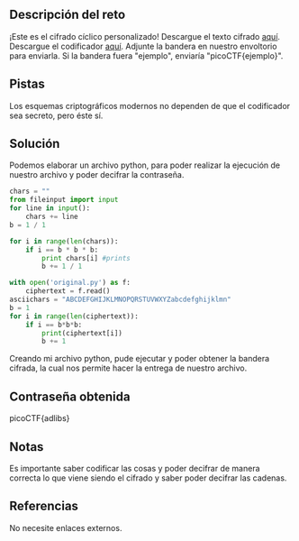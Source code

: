 ## Descripción del reto
¡Este es el cifrado cíclico personalizado!
Descargue el texto cifrado [aquí](https://artifacts.picoctf.net/c_titan/47/ciphertext).
Descargue el codificador [aquí](https://artifacts.picoctf.net/c_titan/47/convert.py).
Adjunte la bandera en nuestro envoltorio para enviarla. Si la bandera fuera "ejemplo", enviaría "picoCTF{ejemplo}".
## Pistas 
Los esquemas criptográficos modernos no dependen de que el codificador sea secreto, pero éste sí.
## Solución 
Podemos elaborar un archivo python, para poder realizar la ejecución de nuestro archivo y poder decifrar la contraseña.
```python
chars = ""
from fileinput import input
for line in input():
    chars += line
b = 1 / 1

for i in range(len(chars)):
    if i == b * b * b:
        print chars[i] #prints
        b += 1 / 1
```
```python
with open('original.py') as f:
    ciphertext = f.read()
asciichars = "ABCDEFGHIJKLMNOPQRSTUVWXYZabcdefghijklmn"
b = 1
for i in range(len(ciphertext)):
    if i == b*b*b:
        print(ciphertext[i])
        b += 1

```
Creando mi archivo python, pude ejecutar y poder obtener la bandera cifrada, la cual nos permite hacer la entrega de nuestro archivo.
## Contraseña obtenida 
picoCTF{adlibs}
## Notas 
Es importante saber codificar las cosas y poder decifrar de manera correcta lo que viene siendo el cifrado y saber poder decifrar las cadenas.
## Referencias 
No necesite enlaces externos.